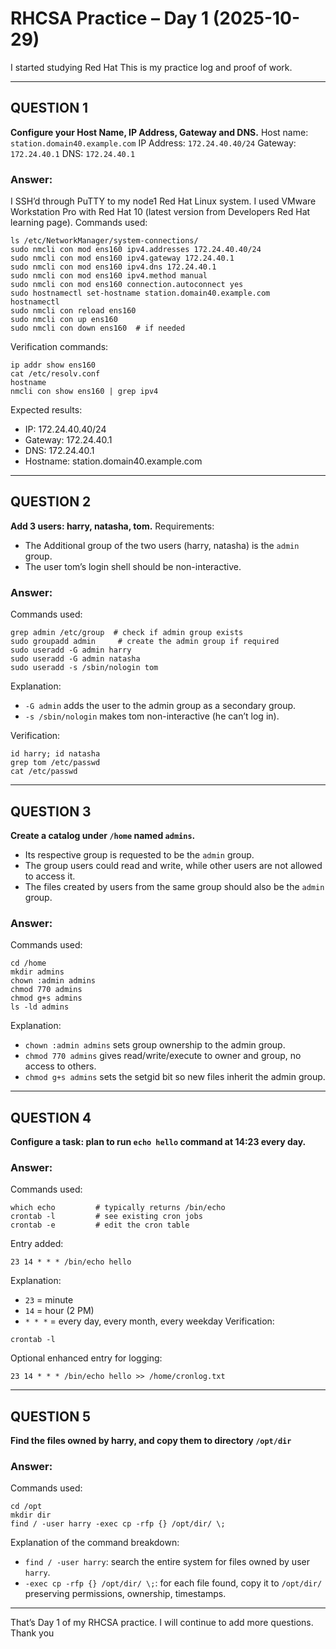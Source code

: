# RHCSA Practice – Day 1 (2025-10-29)

I started studying Red Hat
This is my practice log and proof of work. 

---

## QUESTION 1

**Configure your Host Name, IP Address, Gateway and DNS.**
Host name: `station.domain40.example.com`
IP Address: `172.24.40.40/24`
Gateway: `172.24.40.1`
DNS: `172.24.40.1`

### Answer:

I SSH’d through PuTTY to my node1 Red Hat Linux system. I used VMware Workstation Pro with Red Hat 10 (latest version from Developers Red Hat learning page).
Commands used:

```
ls /etc/NetworkManager/system-connections/
sudo nmcli con mod ens160 ipv4.addresses 172.24.40.40/24
sudo nmcli con mod ens160 ipv4.gateway 172.24.40.1
sudo nmcli con mod ens160 ipv4.dns 172.24.40.1
sudo nmcli con mod ens160 ipv4.method manual
sudo nmcli con mod ens160 connection.autoconnect yes
sudo hostnamectl set-hostname station.domain40.example.com
hostnamectl
sudo nmcli con reload ens160
sudo nmcli con up ens160
sudo nmcli con down ens160  # if needed
```

Verification commands:

```
ip addr show ens160
cat /etc/resolv.conf
hostname
nmcli con show ens160 | grep ipv4
```

Expected results:

* IP: 172.24.40.40/24
* Gateway: 172.24.40.1
* DNS: 172.24.40.1
* Hostname: station.domain40.example.com

---

## QUESTION 2

**Add 3 users: harry, natasha, tom.**
Requirements:

* The Additional group of the two users (harry, natasha) is the `admin` group.
* The user tom’s login shell should be non-interactive.

### Answer:

Commands used:

```
grep admin /etc/group  # check if admin group exists
sudo groupadd admin     # create the admin group if required
sudo useradd -G admin harry
sudo useradd -G admin natasha
sudo useradd -s /sbin/nologin tom
```

Explanation:

* `-G admin` adds the user to the admin group as a secondary group.
* `-s /sbin/nologin` makes tom non-interactive (he can’t log in).

Verification:

```
id harry; id natasha
grep tom /etc/passwd
cat /etc/passwd
```

---

## QUESTION 3

**Create a catalog under `/home` named `admins`.**

* Its respective group is requested to be the `admin` group.
* The group users could read and write, while other users are not allowed to access it.
* The files created by users from the same group should also be the `admin` group.

### Answer:

Commands used:

```
cd /home
mkdir admins
chown :admin admins
chmod 770 admins
chmod g+s admins
ls -ld admins
```

Explanation:

* `chown :admin admins` sets group ownership to the admin group.
* `chmod 770 admins` gives read/write/execute to owner and group, no access to others.
* `chmod g+s admins` sets the setgid bit so new files inherit the admin group.

---

## QUESTION 4

**Configure a task: plan to run `echo hello` command at 14:23 every day.**

### Answer:

Commands used:

```
which echo         # typically returns /bin/echo
crontab -l         # see existing cron jobs
crontab -e         # edit the cron table
```

Entry added:

```
23 14 * * * /bin/echo hello
```

Explanation:

* `23` = minute
* `14` = hour (2 PM)
* `* * *` = every day, every month, every weekday
  Verification:

```
crontab -l
```

Optional enhanced entry for logging:

```
23 14 * * * /bin/echo hello >> /home/cronlog.txt
```

---

## QUESTION 5

**Find the files owned by harry, and copy them to directory `/opt/dir`**

### Answer:

Commands used:

```
cd /opt
mkdir dir
find / -user harry -exec cp -rfp {} /opt/dir/ \;
```

Explanation of the command breakdown:

* `find / -user harry`: search the entire system for files owned by user `harry`.
* `-exec cp -rfp {} /opt/dir/ \;`: for each file found, copy it to `/opt/dir/` preserving permissions, ownership, timestamps.

---

That’s Day 1 of my RHCSA practice.
I will continue to add more questions.
Thank you
 